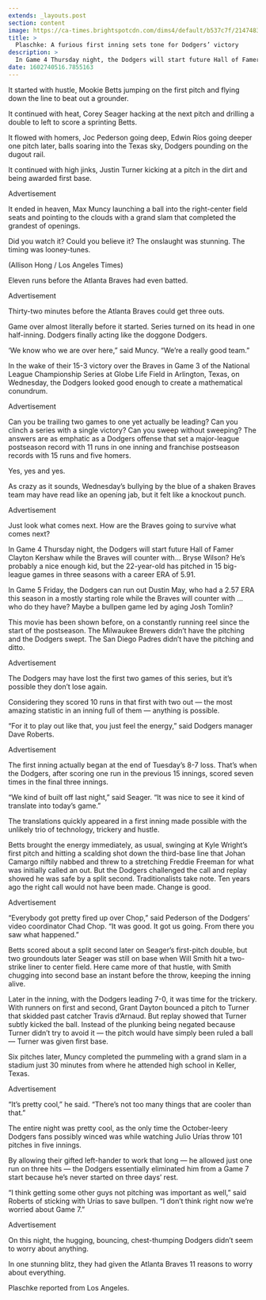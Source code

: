 ```yaml
--- 
extends: _layouts.post 
section: content 
image: https://ca-times.brightspotcdn.com/dims4/default/b537c7f/2147483647/strip/true/crop/2999x1575+0+50/resize/1200x630!/quality/90/?url=https%3A%2F%2Fcalifornia-times-brightspot.s3.amazonaws.com%2Fb6%2F00%2Fe826f0c347839b766049644ca7b7%2Fla-photos-1staff-632737-sp-dodgers-9-rcg.JPG 
title: > 
  Plaschke: A furious first inning sets tone for Dodgers’ victory 
description: > 
  In Game 4 Thursday night, the Dodgers will start future Hall of Famer Clayton Kershaw while the Braves will counter with… Bryse Wilson?AdvertisementThe Dodgers may have lost the first two games of this series, but it’s possible they don’t lose again.Here came more of that hustle, with Smith chugging into second base an instant before the throw, keeping the inning alive.Later in the inning, with the Dodgers leading 7-0, it was time for the trickery.“I don’t think right now we’re worried about Game 7.”AdvertisementOn this night, the hugging, bouncing, chest-thumping Dodgers didn’t seem to worry about anything. 
date: 1602740516.7855163 
--- 
```

It started with hustle, Mookie Betts jumping on the first pitch and flying down the line to beat out a grounder.

It continued with heat, Corey Seager hacking at the next pitch and drilling a double to left to score a sprinting Betts.

It flowed with homers, Joc Pederson going deep, Edwin Ríos going deeper one pitch later, balls soaring into the Texas sky, Dodgers pounding on the dugout rail.

It continued with high jinks, Justin Turner kicking at a pitch in the dirt and being awarded first base.

Advertisement

It ended in heaven, Max Muncy launching a ball into the right-center field seats and pointing to the clouds with a grand slam that completed the grandest of openings.

Did you watch it? Could you believe it? The onslaught was stunning. The timing was looney-tunes.

(Allison Hong / Los Angeles Times)

Eleven runs before the Atlanta Braves had even batted.

Advertisement

Thirty-two minutes before the Atlanta Braves could get three outs.

Game over almost literally before it started. Series turned on its head in one half-inning. Dodgers finally acting like the doggone Dodgers.

‘We know who we are over here,” said Muncy. “We’re a really good team.”

In the wake of their 15-3 victory over the Braves in Game 3 of the National League Championship Series at Globe Life Field in Arlington, Texas, on Wednesday, the Dodgers looked good enough to create a mathematical conundrum.

Advertisement

Can you be trailing two games to one yet actually be leading? Can you clinch a series with a single victory? Can you sweep without sweeping? The answers are as emphatic as a Dodgers offense that set a major-league postseason record with 11 runs in one inning and franchise postseason records with 15 runs and five homers.

Yes, yes and yes.

As crazy as it sounds, Wednesday’s bullying by the blue of a shaken Braves team may have read like an opening jab, but it felt like a knockout punch.

Advertisement

Just look what comes next. How are the Braves going to survive what comes next?

In Game 4 Thursday night, the Dodgers will start future Hall of Famer Clayton Kershaw while the Braves will counter with… Bryse Wilson? He’s probably a nice enough kid, but the 22-year-old has pitched in 15 big-league games in three seasons with a career ERA of 5.91.

In Game 5 Friday, the Dodgers can run out Dustin May, who had a 2.57 ERA this season in a mostly starting role while the Braves will counter with … who do they have? Maybe a bullpen game led by aging Josh Tomlin?

This movie has been shown before, on a constantly running reel since the start of the postseason. The Milwaukee Brewers didn’t have the pitching and the Dodgers swept. The San Diego Padres didn’t have the pitching and ditto.

Advertisement

The Dodgers may have lost the first two games of this series, but it’s possible they don’t lose again.

Considering they scored 10 runs in that first with two out — the most amazing statistic in an inning full of them — anything is possible.

“For it to play out like that, you just feel the energy,” said Dodgers manager Dave Roberts.

Advertisement

The first inning actually began at the end of Tuesday’s 8-7 loss. That’s when the Dodgers, after scoring one run in the previous 15 innings, scored seven times in the final three innings.

“We kind of built off last night,” said Seager. “It was nice to see it kind of translate into today’s game.”

The translations quickly appeared in a first inning made possible with the unlikely trio of technology, trickery and hustle.

Betts brought the energy immediately, as usual, swinging at Kyle Wright’s first pitch and hitting a scalding shot down the third-base line that Johan Camargo niftily nabbed and threw to a stretching Freddie Freeman for what was initially called an out. But the Dodgers challenged the call and replay showed he was safe by a split second. Traditionalists take note. Ten years ago the right call would not have been made. Change is good.

Advertisement

“Everybody got pretty fired up over Chop,” said Pederson of the Dodgers’ video coordinator Chad Chop. “It was good. It got us going. From there you saw what happened.”

Betts scored about a split second later on Seager’s first-pitch double, but two groundouts later Seager was still on base when Will Smith hit a two-strike liner to center field. Here came more of that hustle, with Smith chugging into second base an instant before the throw, keeping the inning alive.

Later in the inning, with the Dodgers leading 7-0, it was time for the trickery. With runners on first and second, Grant Dayton bounced a pitch to Turner that skidded past catcher Travis d’Arnaud. But replay showed that Turner subtly kicked the ball. Instead of the plunking being negated because Turner didn’t try to avoid it — the pitch would have simply been ruled a ball — Turner was given first base.

Six pitches later, Muncy completed the pummeling with a grand slam in a stadium just 30 minutes from where he attended high school in Keller, Texas.

Advertisement

“It’s pretty cool,” he said. “There’s not too many things that are cooler than that.”

The entire night was pretty cool, as the only time the October-leery Dodgers fans possibly winced was while watching Julio Urías throw 101 pitches in five innings.

By allowing their gifted left-hander to work that long — he allowed just one run on three hits — the Dodgers essentially eliminated him from a Game 7 start because he’s never started on three days’ rest.

“I think getting some other guys not pitching was important as well,” said Roberts of sticking with Urías to save bullpen. “I don’t think right now we’re worried about Game 7.”

Advertisement

On this night, the hugging, bouncing, chest-thumping Dodgers didn’t seem to worry about anything.

In one stunning blitz, they had given the Atlanta Braves 11 reasons to worry about everything.

Plaschke reported from Los Angeles.


